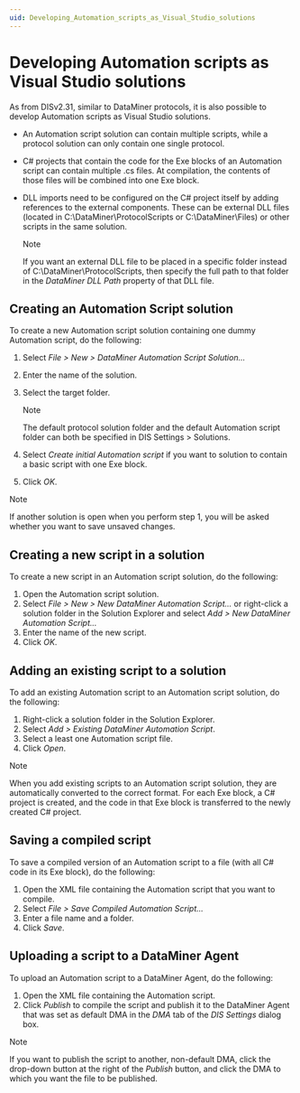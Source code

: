 ```yaml
---
uid: Developing_Automation_scripts_as_Visual_Studio_solutions
---
```


# Developing Automation scripts as Visual Studio solutions

As from DISv2.31, similar to DataMiner protocols, it is also possible to develop Automation scripts as Visual Studio solutions.

- An Automation script solution can contain multiple scripts, while a protocol solution can only contain one single protocol.
- C# projects that contain the code for the Exe blocks of an Automation script can contain multiple .cs files. At compilation, the contents of those files will be combined into one Exe block.
- DLL imports need to be configured on the C# project itself by adding references to the external components. These can be external DLL files (located in C:\\DataMiner\\ProtocolScripts or C:\\DataMiner\\Files) or other scripts in the same solution.

    > [!NOTE]
    > If you want an external DLL file to be placed in a specific folder instead of C:\\DataMiner\\ProtocolScripts, then specify the full path to that folder in the *DataMiner DLL Path* property of that DLL file.

## Creating an Automation Script solution

To create a new Automation script solution containing one dummy Automation script, do the following:

1. Select *File \> New \> DataMiner Automation Script Solution...*
1. Enter the name of the solution.
1. Select the target folder.

    > [!NOTE]
    > The default protocol solution folder and the default Automation script folder can both be specified in DIS Settings \> Solutions.

1. Select *Create initial Automation script* if you want to solution to contain a basic script with one Exe block.
1. Click *OK*.

> [!NOTE]
> If another solution is open when you perform step 1, you will be asked whether you want to save unsaved changes.

## Creating a new script in a solution

To create a new script in an Automation script solution, do the following:

1. Open the Automation script solution.
1. Select *File \> New \> New DataMiner Automation Script...* or right-click a solution folder in the Solution Explorer and select *Add \> New DataMiner Automation Script...*
1. Enter the name of the new script.
1. Click *OK*.

## Adding an existing script to a solution

To add an existing Automation script to an Automation script solution, do the following:

1. Right-click a solution folder in the Solution Explorer.
1. Select *Add \> Existing DataMiner Automation Script*.
1. Select a least one Automation script file.
1. Click *Open*.

> [!NOTE]
> When you add existing scripts to an Automation script solution, they are automatically converted to the correct format. For each Exe block, a C# project is created, and the code in that Exe block is transferred to the newly created C# project.

## Saving a compiled script

To save a compiled version of an Automation script to a file (with all C# code in its Exe block), do the following:

1. Open the XML file containing the Automation script that you want to compile.
1. Select *File \> Save Compiled Automation Script...*
1. Enter a file name and a folder.
1. Click *Save*.

## Uploading a script to a DataMiner Agent

To upload an Automation script to a DataMiner Agent, do the following:

1. Open the XML file containing the Automation script.
1. Click *Publish* to compile the script and publish it to the DataMiner Agent that was set as default DMA in the *DMA* tab of the *DIS Settings* dialog box.

> [!NOTE]
> If you want to publish the script to another, non-default DMA, click the drop-down button at the right of the *Publish* button, and click the DMA to which you want the file to be published.
